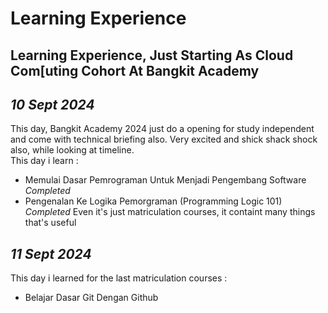 # Learning Experience
Learning Experience, Just Starting As Cloud Com[uting Cohort At Bangkit Academy
--
*10 Sept 2024*  
--
This day, Bangkit Academy 2024 just do a opening for study independent and come with technical briefing also.
Very excited and shick shack shock also, while looking at timeline.  
This day i learn :
  - Memulai Dasar Pemrograman Untuk Menjadi Pengembang Software *Completed*
  - Pengenalan Ke Logika Pemorgraman (Programming Logic 101) *Completed*
Even it's just matriculation courses, it containt many things that's useful

*11 Sept 2024*
--
This day i learned for the last matriculation courses :  
  - Belajar Dasar Git Dengan Github
